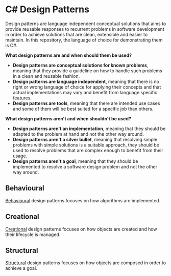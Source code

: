 # C# Design Patterns

Design patterns are language independent conceptual solutions that aims to provide reusable responses to recurrent
problems in software development in order to achieve solutions that are clean, extensible and easier to maintain. In
this repository, the language of choice for demonstrating them is C#.

**What design patterns are and when should them be used?**

- **Design patterns are conceptual solutions for known problems**, meaning that they provide a guideline on how to
  handle such problems in a clean and reusable fashion.
- **Design patterns are language independent**, meaning that there is no right or wrong language of choice for applying
  their concepts and that actual implementations may vary and benefit from language specific features.
- **Design patterns are tools**, meaning that there are intended use cases and some of them will be best suited for
  a specific job than others.

**What design patterns aren't and when shouldn't be used?**

- **Design patterns aren't an implementation**, meaning that they should be adapted to the problem at hand and not the
  other way around.
- **Design patterns aren't a silver bullet**, meaning that resolving simple problems with simple solutions is a suitable
  approach, they should be used to resolve problems that are complex enough to benefit from their usage.
- **Design patterns aren't a goal**, meaning that they should be implemented to resolve a software design problem and
  not the other way around.

## Behavioural

[Behavioural][behavioural] design patterns focuses on how algorithms are implemented.

## Creational

[Creational][creational] design patterns focuses on how objects are created and how their lifecycle is managed.

## Structural

[Structural][structural] design patterns focuses on how objects are composed in order to achieve a goal.



[behavioural]: ./src/behavioural/
[creational]: ./src/creational/
[structural]: ./src/structural/